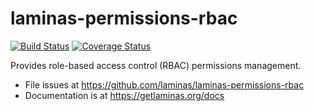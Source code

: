 # laminas-permissions-rbac

[![Build Status](https://travis-ci.org/laminas/laminas-permissions-rbac.svg?branch=master)](https://travis-ci.org/laminas/laminas-permissions-rbac)
[![Coverage Status](https://coveralls.io/repos/laminas/laminas-permissions-rbac/badge.svg?branch=master)](https://coveralls.io/r/laminas/laminas-permissions-rbac?branch=master)

Provides role-based access control (RBAC) permissions management.

- File issues at https://github.com/laminas/laminas-permissions-rbac
- Documentation is at https://getlaminas.org/docs
